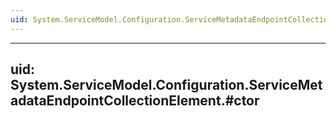 ```yaml
---
uid: System.ServiceModel.Configuration.ServiceMetadataEndpointCollectionElement
---
```


---
uid: System.ServiceModel.Configuration.ServiceMetadataEndpointCollectionElement.#ctor
---
